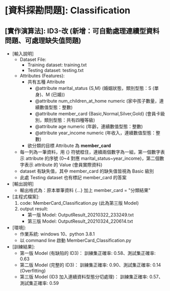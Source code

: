 # [資料探勘問題]: Classification
## [實作演算法]: ID3-改 (新增：可自動處理連續型資料問題、可處理缺失值問題)

* [輸入說明]
    * Dataset File: 
        * Training dataset: training.txt
        * Testing dataset: testing.txt
    * Attributes (Features):
        * 共有五種 Attribute
            * @attribute marital_status {S,M} (婚姻狀態，類別型態：S (單身)、M (已婚))
            * @attribute num_children_at_home numeric (家中孩子數量，連續數值型態：整數)
            * @attribute member_card {Basic,Normal,Silver,Gold} (會員卡級別，類別型態：共有四種等級)
            * @attribute age numeric (年齡，連續數值型態：整數)
            * @attribute year_income numeric (年收入，連續數值型態：整數)
        * 欲分類的目標 Attribute 為 **member_card**
    * 每一列為一筆資料，用 {} 符號框住，連續兩個數字為一組，第一個數字表示 attribute 的序號 (0~4 對應 marital_status~year_income)，第二個數字表示 attribute 的 Value (會員實際資料) 
    * dataset 有缺失值，其中 member_card 的缺失值皆視為 Basic 級別
    * 此處 Testing dataset 也有標記 member_card 的答案
* [輸出說明]
    * 輸出格式為：原本單筆資料 {...} 加上 member_card = "分類結果"
* [主程式檔案]:
    1. code: MemberCard_Classification.py (此為第三版 Model)
    2. output result: 
        * 第一版 Model: OutputResult_20210322_233249.txt
        * 第三版 Model: OutputResult_20210324_220614.txt
* [環境]: 
    * 作業系統: windows 10、python 3.8.1
    * 以 command line 啟動 MemberCard_Classification.py
* [訓練結果]: 
    * 第一版 Model (有缺陷的 ID3)：
        訓練集正確率: 0.58、測試集正確率: 0.63
    * 第二版 Model (完整的 ID3)：
        訓練集正確率: 0.90、測試集正確率: 0.14 (Overfitting)
    * 第三版 Model (ID3 加入連續資料型態分切處理)：
        訓練集正確率: 0.57、測試集正確率: 0.59